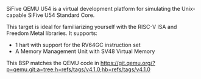 SiFive QEMU U54 is a virtual development platform for simulating the Unix-capable
SiFive U54 Standard Core.

This target is ideal for familiarizing yourself with the RISC-V ISA and Freedom
Metal libraries. It supports:

- 1 hart with support for the RV64GC instruction set
- A Memory Management Unit with SV48 Virtual Memory

This BSP matches the QEMU code in https://git.qemu.org/?p=qemu.git;a=tree;h=refs/tags/v4.1.0;hb=refs/tags/v4.1.0

